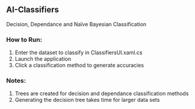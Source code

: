 ## AI-Classifiers
Decision, Dependance and Naïve Bayesian Classification

### How to Run:
1. Enter the dataset to classify in ClassifiersUI.xaml.cs
2. Launch the application
3. Click a classification method to generate accuracies


### Notes:
1. Trees are created for decision and dependance classification methods
2. Generating the decision tree takes time for larger data sets


